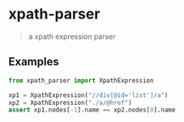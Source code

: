 # xpath-parser
> a xpath expression parser

## Examples

```python
from xpath_parser import XpathExpression

xp1 = XpathExpression("//div[@id='list']/a")
xp2 = XpathExpression("./a/@href")
assert xp1.nodes[-1].name == xp2.nodes[0].name
```